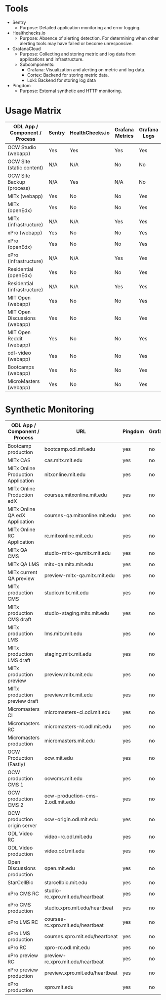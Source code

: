 # Tools

- Sentry
  - Purpose: Detailed application monitoring and error logging.
- Healthchecks.io
  - Purpose: Absence of alerting detection. For determining when other alerting tools may have failed or become unresponsive.
- GrafanaCloud
  - Purpose: Collecting and storing metric and log data from applications and infrastructure.
  - Subcomponents:
    - Grafana: Visualization and alerting on metric and log data.
    - Cortex: Backend for storing metric data.
    - Loki: Backend for storing log data
- Pingdom
  - Purpose: External synthetic and HTTP monitoring.

# Usage Matrix

| ODL App / Component / Process | Sentry | HealthChecks.io | Grafana Metrics | Grafana Logs |
| ------------------------------| ------ | --------------- | --------------- | ------------ |
| OCW Studio (webapp)           | Yes    | Yes             | Yes             | Yes          |
| OCW Site (static content)     | N/A    | N/A             | No              | No           |
| OCW Site Backup (process)     | N/A    | Yes             | N/A             | No           |
| MITx (webapp)                 | Yes    | No              | No              | Yes          |
| MITx (openEdx)                | Yes    | No              | No              | Yes          |
| MITx (infrastructure)         | N/A    | N/A             | Yes             | Yes          |
| xPro (webapp)                 | Yes    | No              | No              | Yes          |
| xPro (openEdx)                | Yes    | No              | No              | Yes          |
| xPro (infrastructure)         | N/A    | N/A             | Yes             | Yes          |
| Residential (openEdx)         | Yes    | No              | No              | Yes          |
| Residential (infrastructure)  | N/A    | N/A             | Yes             | Yes          |
| MIT Open (webapp)             | Yes    | No              | No              | Yes          |
| MIT Open Discussions (webapp) | Yes    | No              | No              | Yes          |
| MIT Open Reddit (webapp)      | Yes    | No              | No              | Yes          |
| odl-video (webapp)            | Yes    | No              | No              | Yes          |
| Bootcamps (webapp)            | Yes    | No              | No              | Yes          |
| MicroMasters (webapp)         | Yes    | No              | No              | Yes          |

# Synthetic Monitoring

| ODL App / Component / Process | URL | Pingdom | Grafana |
| ------------------------------| ----| ------- | --------|
| Bootcamp production | bootcamp.odl.mit.edu | yes |  no |
| MITx CAS | cas.mitx.mit.edu | yes |  no |
| MITx Online Production Application | nitxonline.mit.edu | yes |  no |
| MITx Online Production edX | courses.mitxonline.mit.edu | yes |  no |
| MITx Online QA edX Application | courses-qa.mitxonline.mit.edu | yes |  no |
| MITx Online RC Application | rc.mitxonline.mit.edu | yes |  no |
| MITx QA CMS | studio-mitx-qa.mitx.mit.edu | yes |  no |
| MITx QA LMS | mitx-qa.mitx.mit.edu | yes |  no |
| MITx current QA preview | preview-mitx-qa.mitx.mit.edu | yes |  no |
| MITx production CMS | studio.mitx.mit.edu | yes |  no |
| MITx production CMS draft | studio-staging.mitx.mit.edu | yes |  no |
| MITx production LMS | lms.mitx.mit.edu | yes |  no |
| MITx production LMS draft | staging.mitx.mit.edu | yes |  no |
| MITx production preview | preview.mitx.mit.edu | yes |  no |
| MITx production preview draft | preview.mitx.mit.edu | yes |  no |
| Micromasters CI | micromasters-ci.odl.mit.edu | yes |  no |
| Micromasters RC | micromasters-rc.odl.mit.edu | yes |  no |
| Micromasters production | micromasters.mit.edu | yes |  no |
| OCW Production (Fastly) | ocw.mit.edu | yes |  no |
| OCW production CMS 1 | ocwcms.mit.edu | yes |  no |
| OCW production CMS 2 | ocw-production-cms-2.odl.mit.edu | yes |  no |
| OCW production origin server | ocw-origin.odl.mit.edu | yes |  no |
| ODL Video RC | video-rc.odl.mit.edu | yes |  no |
| ODL Video production | video.odl.mit.edu | yes |  no |
| Open Discussions production | open.mit.edu | yes |  no |
| StarCellBio | starcellbio.mit.edu | yes |  no |
| xPro CMS RC | studio-rc.xpro.mit.edu/heartbeat | yes |  no |
| xPro CMS production | studio.xpro.mit.edu/heartbeat | yes |  no |
| xPro LMS RC | courses-rc.xpro.mit.edu/heartbeat | yes |  no |
| xPro LMS production | courses.xpro.mit.edu/heartbeat | yes |  no |
| xPro RC | xpro-rc.odl.mit.edu | yes |  no |
| xPro preview RC | preview-rc.xpro.mit.edu/heartbeat | yes |  no |
| xPro preview production | preview.xpro.mit.edu/heartbeat | yes |  no |
| xPro production | xpro.mit.edu | yes |  no |
